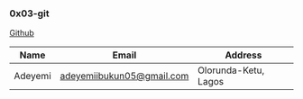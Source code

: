 ### 0x03-git
[Github](https://github.com/AIA-P/alx-zero_day "Github cod")


|Name|Email|Address|
|----|-----|-------|
|Adeyemi|adeyemiibukun05@gmail.com|Olorunda-Ketu, Lagos|
